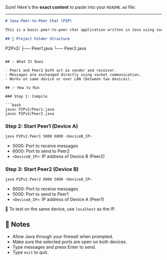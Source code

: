 Sure! Here's the **exact content** to paste into your `README.md` file:

---

```markdown
# Java Peer-to-Peer Chat (P2P)

This is a basic peer-to-peer chat application written in Java using sockets. It allows two users to chat between two different computers (or on the same machine using different ports).

## 📁 Project Folder Structure

```

P2Pv2/
├── Peer1.java
└── Peer2.java

````

## 💡 What It Does

- Peer1 and Peer2 both act as sender and receiver.
- Messages are exchanged directly using socket communication.
- Works on same device or over LAN (between two devices).

## ✅ How to Run

### Step 1: Compile

```bash
javac P2Pv2/Peer1.java
javac P2Pv2/Peer2.java
````

### Step 2: Start Peer1 (Device A)

```bash
java P2Pv2.Peer1 5000 6000 <DeviceB_IP>
```

* 5000: Port to receive messages
* 6000: Port to send to Peer2
* `<DeviceB_IP>`: IP address of Device B (Peer2)

### Step 3: Start Peer2 (Device B)

```bash
java P2Pv2.Peer2 6000 5000 <DeviceA_IP>
```

* 6000: Port to receive messages
* 5000: Port to send to Peer1
* `<DeviceA_IP>`: IP address of Device A (Peer1)

📝 To test on the same device, use `localhost` as the IP.

## 🔐 Notes

* Allow Java through your firewall when prompted.
* Make sure the selected ports are open on both devices.
* Type messages and press Enter to send.
* Type `exit` to quit.


